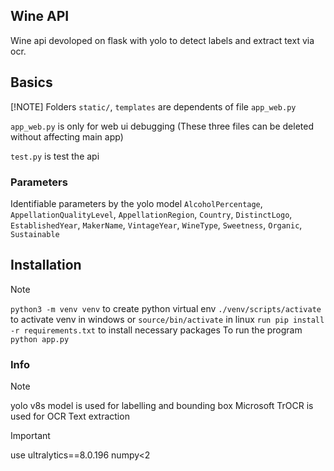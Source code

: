 ## Wine API

Wine api devoloped on flask with yolo to detect labels and extract text via ocr.

## Basics

[!NOTE]
Folders `static/`, `templates` are dependents of file `app_web.py`

`app_web.py` is only for web ui debugging (These three files can be deleted without affecting main app)


`test.py` is test the api

### Parameters

Identifiable parameters by the yolo model 
`AlcoholPercentage`, `AppellationQualityLevel`, `AppellationRegion`, 
`Country`, 
`DistinctLogo`,
 `EstablishedYear`, 
 `MakerName`, 
 `VintageYear`, 
 `WineType`, 
 `Sweetness`, 
 `Organic`, 
 `Sustainable`

## Installation

> [!NOTE]
> `python3 -m venv venv` to create python virtual env
> `./venv/scripts/activate` to activate venv in windows or `source/bin/activate` in linux
> `run pip install -r requirements.txt` to install necessary packages
> To run the program `python app.py`


### Info
> [!NOTE]
> yolo v8s model is used for labelling and bounding box
> Microsoft TrOCR is used for OCR Text extraction

> [!IMPORTANT]
> use ultralytics==8.0.196 
> numpy<2
